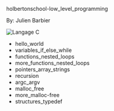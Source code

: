 holbertonschool-low_level_programming

By: Julien Barbier

<img src="https://trustmyscience.com/wp-content/uploads/2020/01/langage-c-popularite.jpg" alt="Langage C">

- hello_world
- variables_if_else_while
- functions_nested_loops
- more_functions_nested_loops
- pointers_array_strings
- recursion
- argc_argv
- malloc_free
- more_malloc-free
- structures_typedef
